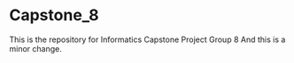 # Capstone_8
This is the repository for Informatics Capstone Project Group 8
And this is a minor change.